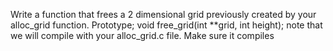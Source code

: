 Write a function that frees a 2 dimensional grid previously created by your alloc_grid function. Prototype; void free_grid(int **grid, int height); note that we will compile with your alloc_grid.c file. Make sure it compiles
